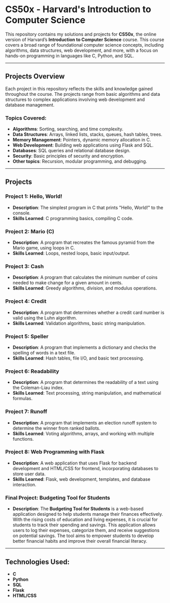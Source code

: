 

# CS50x - Harvard's Introduction to Computer Science

This repository contains my solutions and projects for **CS50x**, the online version of Harvard’s **Introduction to Computer Science** course. This course covers a broad range of foundational computer science concepts, including algorithms, data structures, web development, and more, with a focus on hands-on programming in languages like C, Python, and SQL.

---

## Projects Overview

Each project in this repository reflects the skills and knowledge gained throughout the course. The projects range from basic algorithms and data structures to complex applications involving web development and database management.

### Topics Covered:

* **Algorithms**: Sorting, searching, and time complexity.
* **Data Structures**: Arrays, linked lists, stacks, queues, hash tables, trees.
* **Memory Management**: Pointers, dynamic memory allocation in C.
* **Web Development**: Building web applications using Flask and SQL.
* **Databases**: SQL queries and relational database design.
* **Security**: Basic principles of security and encryption.
* **Other topics**: Recursion, modular programming, and debugging.

---

## Projects

### Project 1: **Hello, World!**

* **Description**: The simplest program in C that prints "Hello, World!" to the console.
* **Skills Learned**: C programming basics, compiling C code.

### Project 2: **Mario (C)**

* **Description**: A program that recreates the famous pyramid from the Mario game, using loops in C.
* **Skills Learned**: Loops, nested loops, basic input/output.

### Project 3: **Cash**

* **Description**: A program that calculates the minimum number of coins needed to make change for a given amount in cents.
* **Skills Learned**: Greedy algorithms, division, and modulus operations.

### Project 4: **Credit**

* **Description**: A program that determines whether a credit card number is valid using the Luhn algorithm.
* **Skills Learned**: Validation algorithms, basic string manipulation.

### Project 5: **Speller**

* **Description**: A program that implements a dictionary and checks the spelling of words in a text file.
* **Skills Learned**: Hash tables, file I/O, and basic text processing.

### Project 6: **Readability**

* **Description**: A program that determines the readability of a text using the Coleman-Liau index.
* **Skills Learned**: Text processing, string manipulation, and mathematical formulas.

### Project 7: **Runoff**

* **Description**: A program that implements an election runoff system to determine the winner from ranked ballots.
* **Skills Learned**: Voting algorithms, arrays, and working with multiple functions.

### Project 8: **Web Programming with Flask**

* **Description**: A web application that uses Flask for backend development and HTML/CSS for frontend, incorporating databases to store user data.
* **Skills Learned**: Flask, web development, templates, and database interaction.

### Final Project: **Budgeting Tool for Students**

* **Description**: The **Budgeting Tool for Students** is a web-based application designed to help students manage their finances effectively. With the rising costs of education and living expenses, it is crucial for students to track their spending and savings. This application allows users to log their expenses, categorize them, and receive suggestions on potential savings. The tool aims to empower students to develop better financial habits and improve their overall financial literacy.


---

## Technologies Used:

* **C**
* **Python**
* **SQL**
* **Flask**
* **HTML/CSS**

 
